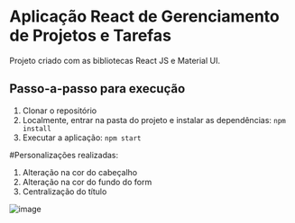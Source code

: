 # Aplicação React de Gerenciamento de Projetos e Tarefas

Projeto criado com as bibliotecas React JS e Material UI.

## Passo-a-passo para execução

1. Clonar o repositório
2. Localmente, entrar na pasta do projeto e instalar as dependências:
   `
   npm install
   `
3. Executar a aplicação:
   `
   npm start
   `

#Personalizações realizadas:


1. Alteração na cor do cabeçalho
2. Alteração na cor do fundo do form
3. Centralização do título

![image](https://github.com/VivianeLopesA/CheckAtividades/assets/123180148/29d54ef8-c06c-4292-8ce1-df7de20f24c7)

